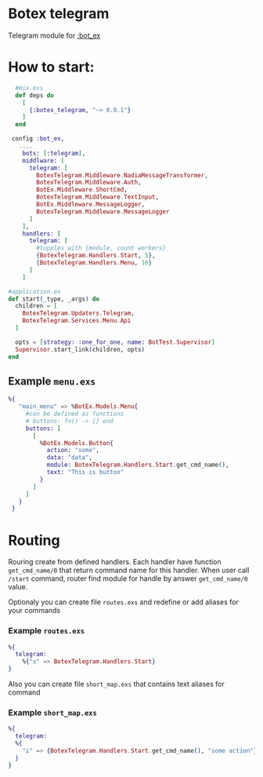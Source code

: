 # Botex telegram

Telegram module for [:bot_ex](https://github.com/bot-ex/bot_ex)

# How to start:
  
```elixir
  #mix.exs
  def deps do
    [
      {:botex_telegram, "~> 0.0.1"}
    ]
  end

 config :bot_ex,
   ....
    bots: [:telegram],
    middlware: [
      telegram: [
        BotexTelegram.Middleware.NadiaMessageTransformer,
        BotexTelegram.Middleware.Auth,
        BotEx.Middleware.ShortCmd,
        BotexTelegram.Middleware.TextInput,
        BotEx.Middleware.MessageLogger,
        BotexTelegram.Middleware.MessageLogger
      ]
    ],
    handlers: [
      telegram: [
        #tupples with {module, count workers}
        {BotexTelegram.Handlers.Start, 5},
        {BotexTelegram.Handlers.Menu, 10}
      ]
    ]
```

```elixir
#application.ex
def start(_type, _args) do
  children = [
    BotexTelegram.Updaters.Telegram,
    BotexTelegram.Services.Menu.Api
  ]

  opts = [strategy: :one_for_one, name: BotTest.Supervisor]
  Supervisor.start_link(children, opts)
end
```

## Example `menu.exs`
```elixir
%{
   "main_menu" => %BotEx.Models.Menu{
     #can be defined as functions
     # buttons: fn() -> [] end
     buttons: [
       [
         %BotEx.Models.Button{
           action: "some",
           data: "data",
           module: BotexTelegram.Handlers.Start.get_cmd_name(),
           text: "This is button"
         }
       ]
     ]
   }
 }
```
# Routing
Rouring create from defined handlers. Each handler have function `get_cmd_name/0` that return command name for this handler. When user call `/start` command, router find module for handle by answer `get_cmd_name/0` value.

Optionaly you can create file `routes.exs` and redefine or add aliases for your commands

### Example `routes.exs`
```elixir
%{
  telegram:
    %{"s" => BotexTelegram.Handlers.Start}
}
```
Also you can create file `short_map.exs` that contains text aliases for command

### Example `short_map.exs`
```elixir
%{
  telegram:
  %{
    "i" => {BotexTelegram.Handlers.Start.get_cmd_name(), "some action"}
  }
}
```
